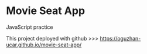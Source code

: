# Movie Seat App

JavaScript practice

This project deployed with github >>> https://oguzhan-ucar.github.io/movie-seat-app/
